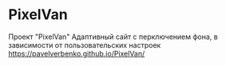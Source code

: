 # PixelVan
Проект "PixelVan"
Адаптивный сайт с перключением фона,
в зависимости от пользовательских настроек
https://pavelverbenko.github.io/PixelVan/
